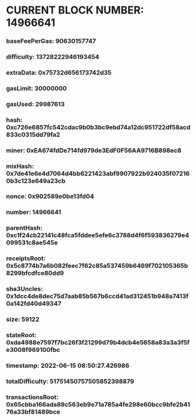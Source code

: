 # CURRENT BLOCK NUMBER: 14966641

### baseFeePerGas: 90630157747
### difficulty: 13728222946193454
### extraData: 0x75732d656173742d35
### gasLimit: 30000000
### gasUsed: 29987613
### hash: 0xc726e6857fc542cdac9b0b3bc9ebd74a12dc951722df58acd833c0315dd79fa2
### miner: 0xEA674fdDe714fd979de3EdF0F56AA9716B898ec8
### mixHash: 0x7de41e6e4d7064d4bb6221423abf9907922b924035f072160b3c123e649a23cb
### nonce: 0x902589e0be13fd04
### number: 14966641
### parentHash: 0xc1f24cb22141c48fca5fddee5efe6c3788d4f6f593836279e4099531c8ae545e
### receiptsRoot: 0x5c8774b7a6b082feec7f62c85a537459b6469f702105365b8299bfcdfce80dd9
### sha3Uncles: 0x1dcc4de8dec75d7aab85b567b6ccd41ad312451b948a7413f0a142fd40d49347
### size: 59122
### stateRoot: 0xda4988e7597f7bc26f3f21299d79b4dcb4e5658a83a3a3f5fe3008f969100fbc
### timestamp: 2022-06-15 08:50:27.426986
### totalDifficulty: 51751450757505852398879
### transactionsRoot: 0x65cbba166ada89c563eb9e71a785a4fe298e60bcc9bfe2b4176a33bf81489bce
